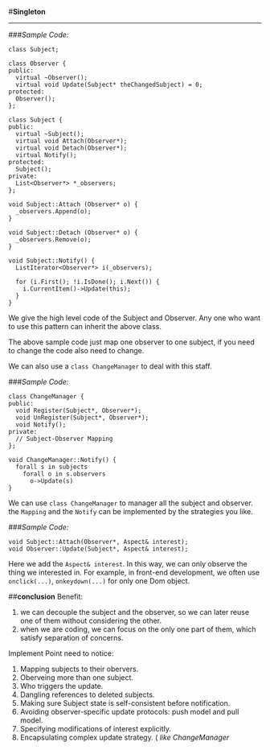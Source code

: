 #**Singleton**


----------
###*Sample Code:*
```
class Subject;

class Observer {
public:
  virtual ~Observer();
  virtual void Update(Subject* theChangedSubject) = 0;
protected:
  Observer();
};

class Subject {
public:
  virtual ~Subject();
  virtual void Attach(Observer*);
  virtual void Detach(Observer*);
  virtual Notify();
protected:
  Subject();
private:
  List<Observer*> *_observers;
};

void Subject::Attach (Observer* o) {
  _observers.Append(o);
}

void Subject::Detach (Observer* o) {
  _observers.Remove(o);
}

void Subject::Notify() {
  ListIterator<Observer*> i(_observers);

  for (i.First(); !i.IsDone(); i.Next()) {
    i.CurrentItem()->Update(this);
  }
}
```
We give the high level code of the Subject and Observer.
Any one who want to use this pattern can inherit the above class.

 The above sample code just map one observer to one subject, if you need to change the code also need to change. 

We can also use a `class ChangeManager` to deal with this staff.



###*Sample Code:*
```
class ChangeManager {
public:
  void Register(Subject*, Observer*);
  void UnRegister(Subject*, Observer*);
  void Notify();
private:
  // Subject-Observer Mapping
};

void ChangeManager::Notify() {
  forall s in subjects
    forall o in s.observers
      o->Update(s)
}
```

We can use `class ChangeManager` to manager all the subject and observer. the `Mapping` and the `Notify` can be implemented by the strategies you like.

###*Sample Code:*
```
void Subject::Attach(Observer*, Aspect& interest);
void Observer::Update(Subject*, Aspect& interest);
```

Here we add the `Aspect& interest`. In this way, we can only observe the thing we interested in. For example, in front-end development, we often use `onclick(...)`, `onkeydown(...)` for only one Dom object.


##**conclusion**
Benefit:

 1.  we can decouple the subject and the observer, so we can later reuse one of them without considering the other.
 2.  when we are coding, we can focus on the only one part of them, which satisfy separation of concerns.
 
Implement Point need to notice:
 
 1. Mapping subjects to their obervers.
 2. Oberveing more than one subject.
 3. Who triggers the update.
 4. Dangling references to deleted subjects.
 5. Making sure Subject state is self-consistent before notification.
 6. Avoiding observer-specific update protocols: push model and pull model.
 7. Specifying modifications of interest explicitly.
 8. Encapsulating complex update strategy. ( *like ChangeManager*